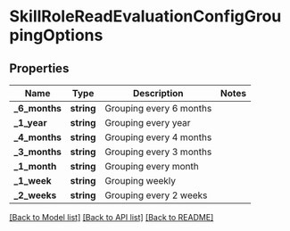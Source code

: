 # SkillRoleReadEvaluationConfigGroupingOptions

## Properties
Name | Type | Description | Notes
------------ | ------------- | ------------- | -------------
**_6_months** | **string** | Grouping every 6 months | 
**_1_year** | **string** | Grouping every year | 
**_4_months** | **string** | Grouping every 4 months | 
**_3_months** | **string** | Grouping every 3 months | 
**_1_month** | **string** | Grouping every month | 
**_1_week** | **string** | Grouping weekly | 
**_2_weeks** | **string** | Grouping every 2 weeks | 

[[Back to Model list]](../README.md#documentation-for-models) [[Back to API list]](../README.md#documentation-for-api-endpoints) [[Back to README]](../README.md)


